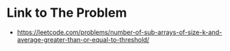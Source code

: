 # Link to The Problem
- https://leetcode.com/problems/number-of-sub-arrays-of-size-k-and-average-greater-than-or-equal-to-threshold/